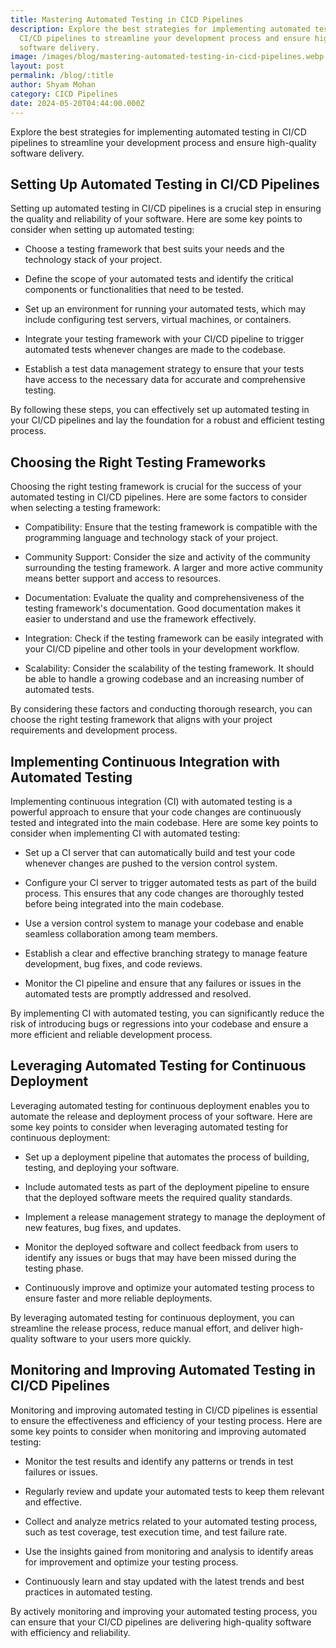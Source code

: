 ```yaml
---
title: Mastering Automated Testing in CICD Pipelines
description: Explore the best strategies for implementing automated testing in
  CI/CD pipelines to streamline your development process and ensure high-quality
  software delivery.
image: /images/blog/mastering-automated-testing-in-cicd-pipelines.webp
layout: post
permalink: /blog/:title
author: Shyam Mohan
category: CICD Pipelines
date: 2024-05-20T04:44:00.000Z
---
```


Explore the best strategies for implementing automated testing in CI/CD pipelines to streamline your development process and ensure high-quality software delivery.

## Setting Up Automated Testing in CI/CD Pipelines

Setting up automated testing in CI/CD pipelines is a crucial step in ensuring the quality and reliability of your software. Here are some key points to consider when setting up automated testing:

- Choose a testing framework that best suits your needs and the technology stack of your project.

- Define the scope of your automated tests and identify the critical components or functionalities that need to be tested.

- Set up an environment for running your automated tests, which may include configuring test servers, virtual machines, or containers.

- Integrate your testing framework with your CI/CD pipeline to trigger automated tests whenever changes are made to the codebase.

- Establish a test data management strategy to ensure that your tests have access to the necessary data for accurate and comprehensive testing.

By following these steps, you can effectively set up automated testing in your CI/CD pipelines and lay the foundation for a robust and efficient testing process.

## Choosing the Right Testing Frameworks

Choosing the right testing framework is crucial for the success of your automated testing in CI/CD pipelines. Here are some factors to consider when selecting a testing framework:

- Compatibility: Ensure that the testing framework is compatible with the programming language and technology stack of your project.

- Community Support: Consider the size and activity of the community surrounding the testing framework. A larger and more active community means better support and access to resources.

- Documentation: Evaluate the quality and comprehensiveness of the testing framework's documentation. Good documentation makes it easier to understand and use the framework effectively.

- Integration: Check if the testing framework can be easily integrated with your CI/CD pipeline and other tools in your development workflow.

- Scalability: Consider the scalability of the testing framework. It should be able to handle a growing codebase and an increasing number of automated tests.

By considering these factors and conducting thorough research, you can choose the right testing framework that aligns with your project requirements and development process.

## Implementing Continuous Integration with Automated Testing

Implementing continuous integration (CI) with automated testing is a powerful approach to ensure that your code changes are continuously tested and integrated into the main codebase. Here are some key points to consider when implementing CI with automated testing:

- Set up a CI server that can automatically build and test your code whenever changes are pushed to the version control system.

- Configure your CI server to trigger automated tests as part of the build process. This ensures that any code changes are thoroughly tested before being integrated into the main codebase.

- Use a version control system to manage your codebase and enable seamless collaboration among team members.

- Establish a clear and effective branching strategy to manage feature development, bug fixes, and code reviews.

- Monitor the CI pipeline and ensure that any failures or issues in the automated tests are promptly addressed and resolved.

By implementing CI with automated testing, you can significantly reduce the risk of introducing bugs or regressions into your codebase and ensure a more efficient and reliable development process.

## Leveraging Automated Testing for Continuous Deployment

Leveraging automated testing for continuous deployment enables you to automate the release and deployment process of your software. Here are some key points to consider when leveraging automated testing for continuous deployment:

- Set up a deployment pipeline that automates the process of building, testing, and deploying your software.

- Include automated tests as part of the deployment pipeline to ensure that the deployed software meets the required quality standards.

- Implement a release management strategy to manage the deployment of new features, bug fixes, and updates.

- Monitor the deployed software and collect feedback from users to identify any issues or bugs that may have been missed during the testing phase.

- Continuously improve and optimize your automated testing process to ensure faster and more reliable deployments.

By leveraging automated testing for continuous deployment, you can streamline the release process, reduce manual effort, and deliver high-quality software to your users more quickly.

## Monitoring and Improving Automated Testing in CI/CD Pipelines

Monitoring and improving automated testing in CI/CD pipelines is essential to ensure the effectiveness and efficiency of your testing process. Here are some key points to consider when monitoring and improving automated testing:

- Monitor the test results and identify any patterns or trends in test failures or issues.

- Regularly review and update your automated tests to keep them relevant and effective.

- Collect and analyze metrics related to your automated testing process, such as test coverage, test execution time, and test failure rate.

- Use the insights gained from monitoring and analysis to identify areas for improvement and optimize your testing process.

- Continuously learn and stay updated with the latest trends and best practices in automated testing.

By actively monitoring and improving your automated testing process, you can ensure that your CI/CD pipelines are delivering high-quality software with efficiency and reliability.
